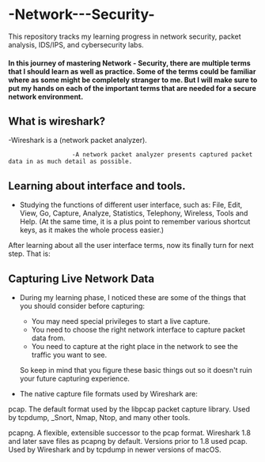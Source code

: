 # -Network---Security-
This repository tracks my learning progress in network security, packet analysis, IDS/IPS, and cybersecurity labs.


#### In this journey of mastering Network - Security, there are multiple terms that I should learn as well as practice. Some of the terms could be familiar where as some might be completely stranger to me. But I will make sure to put my hands on each of the important terms that are needed for a secure network environment.


 ## What is wireshark?
 
 
 
 
 -Wireshark is a (network packet analyzer).
                      
                      -A network packet analyzer presents captured packet data in as much detail as possible.


## Learning about interface and tools. 
- Studying the functions of different user interface, such as: File, Edit, View, Go, Capture, Analyze, Statistics, Telephony, Wireless, Tools and Help.   (At the same time, it is a plus point to remember various shortcut keys, as it makes the whole process easier.)

After learning about all the user interface terms, now its finally turn for next step. That is:

## Capturing Live Network Data
- During my learning phase, I noticed these are some of the things that you should consider before capturing:

   - You may need special privileges to start a live capture.
   - You need to choose the right network interface to capture packet data from.
   - You need to capture at the right place in the network to see the traffic you want to see.


  So keep in mind that you figure these basic things out so it doesn't ruin your future capturing experience.



- The native capture file formats used by Wireshark are:

pcap. The default format used by the libpcap packet capture library. Used by tcpdump, _Snort, Nmap, Ntop, and many other tools.

pcapng. A flexible, extensible successor to the pcap format. Wireshark 1.8 and later save files as pcapng by default. Versions prior to 1.8 used pcap. Used by Wireshark and by tcpdump in newer versions of macOS.


  
